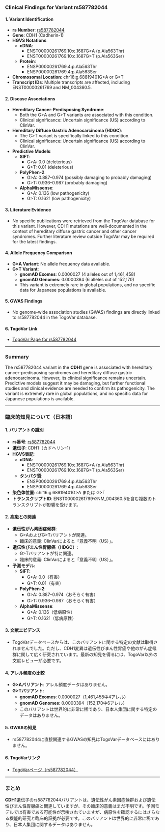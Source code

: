 ### Clinical Findings for Variant rs587782044

#### 1. **Variant Identification**
   - **rs Number**: [rs587782044](https://identifiers.org/dbsnp/rs587782044)
   - **Gene**: CDH1 (Cadherin-1)
   - **HGVS Notations**:
     - **cDNA**: 
       - ENST00000261769.10:c.1687G>A (p.Ala563Thr)
       - ENST00000261769.10:c.1687G>T (p.Ala563Ser)
     - **Protein**:
       - ENSP00000261769.4:p.Ala563Thr
       - ENSP00000261769.4:p.Ala563Ser
   - **Chromosomal Location**: chr16:g.68819401G>A or G>T
   - **Transcript IDs**: Multiple transcripts are affected, including ENST00000261769 and NM_004360.5.

#### 2. **Disease Associations**
   - **Hereditary Cancer-Predisposing Syndrome**:
     - Both the G>A and G>T variants are associated with this condition.
     - Clinical significance: Uncertain significance (US) according to ClinVar.
   - **Hereditary Diffuse Gastric Adenocarcinoma (HDGC)**:
     - The G>T variant is specifically linked to this condition.
     - Clinical significance: Uncertain significance (US) according to ClinVar.
   - **Predictive Models**:
     - **SIFT**: 
       - G>A: 0.0 (deleterious)
       - G>T: 0.01 (deleterious)
     - **PolyPhen-2**:
       - G>A: 0.887–0.974 (possibly damaging to probably damaging)
       - G>T: 0.936–0.987 (probably damaging)
     - **AlphaMissense**:
       - G>A: 0.136 (low pathogenicity)
       - G>T: 0.1621 (low pathogenicity)

#### 3. **Literature Evidence**
   - No specific publications were retrieved from the TogoVar database for this variant. However, CDH1 mutations are well-documented in the context of hereditary diffuse gastric cancer and other cancer syndromes. Further literature review outside TogoVar may be required for the latest findings.

#### 4. **Allele Frequency Comparison**
   - **G>A Variant**: No allele frequency data available.
   - **G>T Variant**:
     - **gnomAD Exomes**: 0.0000027 (4 alleles out of 1,461,458)
     - **gnomAD Genomes**: 0.0000394 (6 alleles out of 152,170)
     - This variant is extremely rare in global populations, and no specific data for Japanese populations is available.

#### 5. **GWAS Findings**
   - No genome-wide association studies (GWAS) findings are directly linked to rs587782044 in the TogoVar database.

#### 6. **TogoVar Link**
   - [TogoVar Page for rs587782044](https://togovar.org/variant/16-68819401-G-A)

---

### Summary
The rs587782044 variant in the **CDH1** gene is associated with hereditary cancer-predisposing syndromes and hereditary diffuse gastric adenocarcinoma. However, its clinical significance remains uncertain. Predictive models suggest it may be damaging, but further functional studies and clinical evidence are needed to confirm its pathogenicity. The variant is extremely rare in global populations, and no specific data for Japanese populations is available.

---

### 臨床的知見について（日本語）

#### 1. **バリアントの識別**
   - **rs番号**: [rs587782044](https://identifiers.org/dbsnp/rs587782044)
   - **遺伝子**: CDH1（カドヘリン-1）
   - **HGVS表記**:
     - **cDNA**: 
       - ENST00000261769.10:c.1687G>A (p.Ala563Thr)
       - ENST00000261769.10:c.1687G>T (p.Ala563Ser)
     - **タンパク質**:
       - ENSP00000261769.4:p.Ala563Thr
       - ENSP00000261769.4:p.Ala563Ser
   - **染色体位置**: chr16:g.68819401G>A または G>T
   - **トランスクリプトID**: ENST00000261769やNM_004360.5を含む複数のトランスクリプトが影響を受けます。

#### 2. **疾患との関連**
   - **遺伝性がん素因症候群**:
     - G>AおよびG>Tバリアントが関連。
     - 臨床的意義: ClinVarによると「意義不明（US）」。
   - **遺伝性びまん性胃腺癌（HDGC）**:
     - G>Tバリアントが特に関連。
     - 臨床的意義: ClinVarによると「意義不明（US）」。
   - **予測モデル**:
     - **SIFT**: 
       - G>A: 0.0（有害）
       - G>T: 0.01（有害）
     - **PolyPhen-2**:
       - G>A: 0.887–0.974（おそらく有害）
       - G>T: 0.936–0.987（おそらく有害）
     - **AlphaMissense**:
       - G>A: 0.136（低病原性）
       - G>T: 0.1621（低病原性）

#### 3. **文献エビデンス**
   - TogoVarデータベースからは、このバリアントに関する特定の文献は取得されませんでした。ただし、CDH1変異は遺伝性びまん性胃癌や他のがん症候群に関して広く研究されています。最新の知見を得るには、TogoVar以外の文献レビューが必要です。

#### 4. **アレル頻度の比較**
   - **G>Aバリアント**: アレル頻度データはありません。
   - **G>Tバリアント**:
     - **gnomAD Exomes**: 0.0000027（1,461,458中4アレル）
     - **gnomAD Genomes**: 0.0000394（152,170中6アレル）
     - このバリアントは世界的に非常に稀であり、日本人集団に関する特定のデータはありません。

#### 5. **GWASの知見**
   - rs587782044に直接関連するGWASの知見はTogoVarデータベースにはありません。

#### 6. **TogoVarリンク**
   - [TogoVarページ（rs587782044）](https://togovar.org/variant/16-68819401-G-A)

---

### まとめ
**CDH1**遺伝子のrs587782044バリアントは、遺伝性がん素因症候群および遺伝性びまん性胃腺癌と関連していますが、その臨床的意義はまだ不明です。予測モデルでは有害である可能性が示唆されていますが、病原性を確認するにはさらなる機能的研究と臨床的証拠が必要です。このバリアントは世界的に非常に稀であり、日本人集団に関するデータはありません。